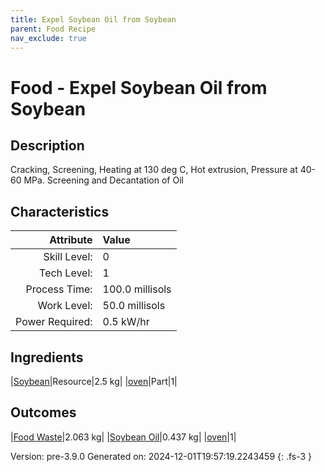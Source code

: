 ```yaml
---
title: Expel Soybean Oil from Soybean
parent: Food Recipe
nav_exclude: true
---
```

# Food - Expel Soybean Oil from Soybean

## Description
 Cracking, Screening, Heating at 130 deg C, Hot extrusion, Pressure at 40-60 MPa. Screening and Decantation of Oil 

## Characteristics

| Attribute      | Value |
|--------:|:------|
|Skill Level:|0|
|Tech Level:|1|
|Process Time:|100.0 millisols|
|Work Level:|50.0 millisols|
|Power Required:|0.5 kW/hr|

## Ingredients

|[Soybean](../resource/soybean.html)|Resource|2.5 kg|
|[oven](../part/oven.html)|Part|1|

## Outcomes

|[Food Waste](../resource/food-waste.html)|2.063 kg|
|[Soybean Oil](../resource/soybean-oil.html)|0.437 kg|
|[oven](../part/oven.html)|1|


Version: pre-3.9.0 Generated on: 2024-12-01T19:57:19.2243459
{: .fs-3 }

